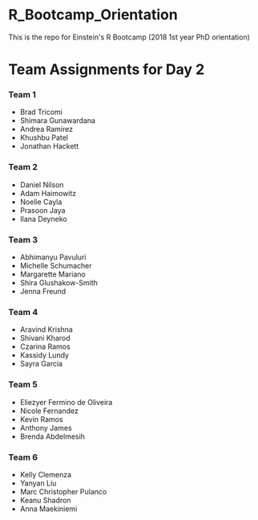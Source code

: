 # R_Bootcamp_Orientation

This is the repo for Einstein's R Bootcamp (2018 1st year PhD orientation)


Team Assignments for Day 2
===========

### Team 1
* Brad Tricomi
* Shimara Gunawardana
* Andrea Ramirez
* Khushbu Patel
* Jonathan Hackett

### Team 2
* Daniel Nilson
* Adam Haimowitz
* Noelie Cayla
* Prasoon Jaya
* Ilana Deyneko

### Team 3
* Abhimanyu Pavuluri
* Michelle Schumacher
* Margarette Mariano
* Shira Glushakow-Smith
* Jenna Freund

### Team 4
* Aravind Krishna
* Shivani Kharod
* Czarina Ramos
* Kassidy Lundy
* Sayra Garcia

### Team 5
* Eliezyer Fermino de Oliveira
* Nicole Fernandez
* Kevin Ramos
* Anthony James
* Brenda Abdelmesih

### Team 6
* Kelly Clemenza
* Yanyan Liu
* Marc Christopher Pulanco
* Keanu Shadron
* Anna Maekiniemi



